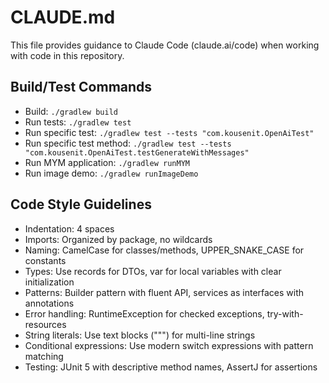# CLAUDE.md

This file provides guidance to Claude Code (claude.ai/code) when working with code in this repository.

## Build/Test Commands
- Build: `./gradlew build`
- Run tests: `./gradlew test`
- Run specific test: `./gradlew test --tests "com.kousenit.OpenAiTest"`
- Run specific test method: `./gradlew test --tests "com.kousenit.OpenAiTest.testGenerateWithMessages"`
- Run MYM application: `./gradlew runMYM`
- Run image demo: `./gradlew runImageDemo`

## Code Style Guidelines
- Indentation: 4 spaces
- Imports: Organized by package, no wildcards
- Naming: CamelCase for classes/methods, UPPER_SNAKE_CASE for constants
- Types: Use records for DTOs, var for local variables with clear initialization
- Patterns: Builder pattern with fluent API, services as interfaces with annotations
- Error handling: RuntimeException for checked exceptions, try-with-resources
- String literals: Use text blocks (""") for multi-line strings
- Conditional expressions: Use modern switch expressions with pattern matching
- Testing: JUnit 5 with descriptive method names, AssertJ for assertions